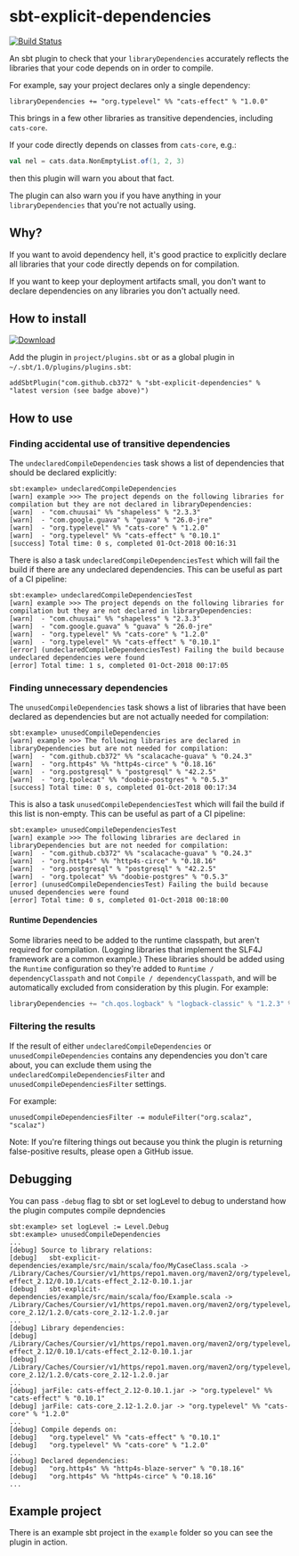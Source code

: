 # sbt-explicit-dependencies

[![Build Status](https://github.com/cb372/sbt-explicit-dependencies/workflows/CI/badge.svg)](https://github.com/cb372/sbt-explicit-dependencies/actions)

An sbt plugin to check that your `libraryDependencies` accurately reflects the
libraries that your code depends on in order to compile.

For example, say your project declares only a single dependency:

```
libraryDependencies += "org.typelevel" %% "cats-effect" % "1.0.0"
```

This brings in a few other libraries as transitive dependencies, including
`cats-core`.

If your code directly depends on classes from `cats-core`, e.g.:

```scala
val nel = cats.data.NonEmptyList.of(1, 2, 3)
```

then this plugin will warn you about that fact.

The plugin can also warn you if you have anything in your `libraryDependencies`
that you're not actually using.

## Why?

If you want to avoid dependency hell, it's good practice to explicitly declare
all libraries that your code directly depends on for compilation.

If you want to keep your deployment artifacts small, you don't want to declare
dependencies on any libraries you don't actually need.

## How to install

[ ![Download](https://api.bintray.com/packages/cb372/sbt-plugins/sbt-explicit-dependencies/images/download.svg) ](https://bintray.com/cb372/sbt-plugins/sbt-explicit-dependencies/_latestVersion)

Add the plugin in `project/plugins.sbt` or as a global plugin in
`~/.sbt/1.0/plugins/plugins.sbt`:

```
addSbtPlugin("com.github.cb372" % "sbt-explicit-dependencies" % "latest version (see badge above)")
```

## How to use

### Finding accidental use of transitive dependencies

The `undeclaredCompileDependencies` task shows a list of dependencies that
should be declared explicitly:

```
sbt:example> undeclaredCompileDependencies
[warn] example >>> The project depends on the following libraries for compilation but they are not declared in libraryDependencies:
[warn]  - "com.chuusai" %% "shapeless" % "2.3.3"
[warn]  - "com.google.guava" % "guava" % "26.0-jre"
[warn]  - "org.typelevel" %% "cats-core" % "1.2.0"
[warn]  - "org.typelevel" %% "cats-effect" % "0.10.1"
[success] Total time: 0 s, completed 01-Oct-2018 00:16:31
```

There is also a task `undeclaredCompileDependenciesTest` which will fail the
build if there are any undeclared dependencies. This can be useful as part of a
CI pipeline:

```
sbt:example> undeclaredCompileDependenciesTest
[warn] example >>> The project depends on the following libraries for compilation but they are not declared in libraryDependencies:
[warn]  - "com.chuusai" %% "shapeless" % "2.3.3"
[warn]  - "com.google.guava" % "guava" % "26.0-jre"
[warn]  - "org.typelevel" %% "cats-core" % "1.2.0"
[warn]  - "org.typelevel" %% "cats-effect" % "0.10.1"
[error] (undeclaredCompileDependenciesTest) Failing the build because undeclared dependencies were found
[error] Total time: 1 s, completed 01-Oct-2018 00:17:05
```

### Finding unnecessary dependencies

The `unusedCompileDependencies` task shows a list of libraries that have been
declared as dependencies but are not actually needed for compilation:

```
sbt:example> unusedCompileDependencies
[warn] example >>> The following libraries are declared in libraryDependencies but are not needed for compilation:
[warn]  - "com.github.cb372" %% "scalacache-guava" % "0.24.3"
[warn]  - "org.http4s" %% "http4s-circe" % "0.18.16"
[warn]  - "org.postgresql" % "postgresql" % "42.2.5"
[warn]  - "org.tpolecat" %% "doobie-postgres" % "0.5.3"
[success] Total time: 0 s, completed 01-Oct-2018 00:17:34
```

This is also a task `unusedCompileDependenciesTest` which will fail the build if
this list is non-empty. This can be useful as part of a CI pipeline:

```
sbt:example> unusedCompileDependenciesTest
[warn] example >>> The following libraries are declared in libraryDependencies but are not needed for compilation:
[warn]  - "com.github.cb372" %% "scalacache-guava" % "0.24.3"
[warn]  - "org.http4s" %% "http4s-circe" % "0.18.16"
[warn]  - "org.postgresql" % "postgresql" % "42.2.5"
[warn]  - "org.tpolecat" %% "doobie-postgres" % "0.5.3"
[error] (unusedCompileDependenciesTest) Failing the build because unused dependencies were found
[error] Total time: 0 s, completed 01-Oct-2018 00:18:00
```

#### Runtime Dependencies

Some libraries need to be added to the runtime classpath, but aren't required for compilation. (Logging libraries that implement the SLF4J framework are a common example.) These libraries should be added using the `Runtime` configuration so they're added to `Runtime / dependencyClasspath` and not `Compile / dependencyClasspath`, and will be automatically excluded from consideration by this plugin. For example:

```scala
libraryDependencies += "ch.qos.logback" % "logback-classic" % "1.2.3" % Runtime
```

### Filtering the results

If the result of either `undeclaredCompileDependencies` or
`unusedCompileDependencies` contains any dependencies you don't care about, you
can exclude them using the `undeclaredCompileDependenciesFilter` and
`unusedCompileDependenciesFilter` settings.

For example:

```
unusedCompileDependenciesFilter -= moduleFilter("org.scalaz", "scalaz")
```

Note: If you're filtering things out because you think the plugin is returning
false-positive results, please open a GitHub issue.

## Debugging

You can pass `-debug` flag to sbt or set logLevel to debug to understand how the plugin computes compile depndencies

```
sbt:example> set logLevel := Level.Debug
sbt:example> unusedCompileDependencies
...
[debug] Source to library relations:
[debug]   sbt-explicit-dependencies/example/src/main/scala/foo/MyCaseClass.scala -> /Library/Caches/Coursier/v1/https/repo1.maven.org/maven2/org/typelevel/cats-effect_2.12/0.10.1/cats-effect_2.12-0.10.1.jar
[debug]   sbt-explicit-dependencies/example/src/main/scala/foo/Example.scala -> /Library/Caches/Coursier/v1/https/repo1.maven.org/maven2/org/typelevel/cats-core_2.12/1.2.0/cats-core_2.12-1.2.0.jar
...
[debug] Library dependencies:
[debug]   /Library/Caches/Coursier/v1/https/repo1.maven.org/maven2/org/typelevel/cats-effect_2.12/0.10.1/cats-effect_2.12-0.10.1.jar
[debug]   /Library/Caches/Coursier/v1/https/repo1.maven.org/maven2/org/typelevel/cats-core_2.12/1.2.0/cats-core_2.12-1.2.0.jar
...
[debug] jarFile: cats-effect_2.12-0.10.1.jar -> "org.typelevel" %% "cats-effect" % "0.10.1"
[debug] jarFile: cats-core_2.12-1.2.0.jar -> "org.typelevel" %% "cats-core" % "1.2.0"
...
[debug] Compile depends on:
[debug]   "org.typelevel" %% "cats-effect" % "0.10.1"
[debug]   "org.typelevel" %% "cats-core" % "1.2.0"
...
[debug] Declared dependencies:
[debug]   "org.http4s" %% "http4s-blaze-server" % "0.18.16"
[debug]   "org.http4s" %% "http4s-circe" % "0.18.16"
...
```

## Example project

There is an example sbt project in the `example` folder so you can see the
plugin in action.
